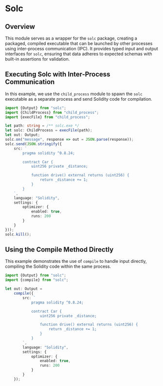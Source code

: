 # Solc
## Overview
This module serves as a wrapper for the `solc` package, creating a packaged, compiled executable that can be launched by other processes using inter-process communication (IPC). It provides typed input and output interfaces for `solc`, ensuring that data adheres to expected schemas with built-in assertions for validation.

## Executing Solc with Inter-Process Communication
In this example, we use the `child_process` module to spawn the `solc` executable as a separate process and send Solidity code for compilation.
```typescript
import {Output} from "solc";
import {ChildProcess} from "child_process";
import {execFile} from "child_process";

let path: string = /** solc.exe */
let solc: ChildProcess = execFile(path);
let out: Output;
solc.on("message", response => out = JSON.parse(response));
solc.send(JSON.stringify({
    src: `
        pragma solidity ^0.8.24;

        contract Car {
            uint256 private _distance;

            function drive() external returns (uint256) {
                return _distance += 1;
            }
        }
    `,
    language: "Solidity",
    settings: {
        optimizer: {
            enabled: true,
            runs: 200
        }
    }
}));
solc.kill();
```

## Using the Compile Method Directly
This example demonstrates the use of `compile` to handle input directly, compiling the Solidity code within the same process.
```typescript
import {Output} from "solc";
import {compile} from "solc";

let out: Output = 
    compile({
        src: `
            pragma solidity ^0.8.24;

            contract Car {
                uint256 private _distance;

                function drive() external returns (uint256) {
                    return _distance += 1;
                }
            }
        `,
        language: "Solidity",
        settings: {
            optimizer: {
                enabled: true,
                runs: 200
            }
        }
    });
```